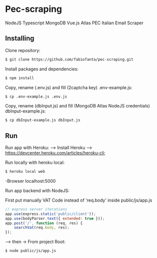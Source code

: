 # Pec-scraping

NodeJS Typescript MongoDB Vue.js Atlas PEC Italian Email Scraper

## Installing

Clone repository:

```bash
$ git clone https://github.com/fabiofanta/pec-scraping.git
```
Install packages and dependencies:

```bash
$ npm install
```

Copy, rename (.env.js) and fill (2captcha key) .env-example.js:

```bash
$ cp .env-example.js .env.js
```

Copy, rename (dbInput.js) and fill (MongoDB Atlas NodeJS credentials) dbInput-example.js:

```bash
$ cp dbInput-example.js dbInput.js
```

## Run

Run app with Heroku:
--> Install Heroku --> https://devcenter.heroku.com/articles/heroku-cli;

Run locally with heroku local:

```bash
$ heroku local web
```
-Browser localhost:5000

Run app backend with NodeJS:

First put manually VAT Code instead of 'req.body' inside public/js/app.js

```js
// express server iterations
app.use(express.static('public/client'));
app.use(bodyParser.text({ extended: true }));
app.post('/', function (req, res) {
    searchVat(req.body, res);
});
```
--> then -> From project Root:

```bash
$ node public/js/app.js
```
